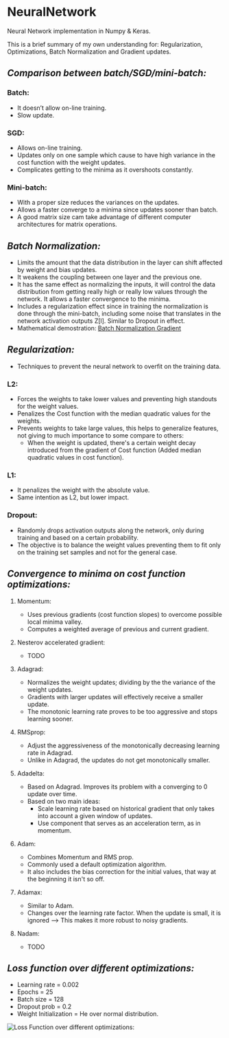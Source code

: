 # NeuralNetwork
Neural Network implementation in Numpy & Keras. 

This is a brief summary of my own understanding for: Regularization, Optimizations, Batch Normalization and Gradient updates.


## _**Comparison between batch/SGD/mini-batch:**_
### Batch:
* It doesn’t allow on-line training.
* Slow update.

### SGD:
* Allows on-line training.
* Updates only on one sample which cause to have high variance in the cost function with the weight updates.
* Complicates getting to the minima as it overshoots constantly.

### Mini-batch:
* With a proper size reduces the variances on the updates.
* Allows a faster converge to a minima since updates sooner than batch.
* A good matrix size cam take advantage of different computer architectures for matrix operations.

## _**Batch Normalization:**_
* Limits the amount that the data distribution in the layer can shift affected by weight and bias updates.
* It weakens the coupling between one layer and the previous one. 
* It has the same effect as normalizing the inputs, it will control the data distribution from getting really high or really low values through the network. It allows a faster convergence to the minima.
* Includes a regularization effect since in training the normalization is done through the mini-batch, including some noise that translates in the network activation outputs Z[l]. Similar to Dropout in effect.
* Mathematical demostration: [Batch Normalization Gradient](https://github.com/AdalbertoCq/NeuralNetwork/blob/master/Plots%20%26%20Docs/batch_norm_backprop.PDF)


## _**Regularization:**_
* Techniques to prevent the neural network to overfit on the training data.
### L2:
* Forces the weights to take lower values and preventing high standouts for the weight values.
* Penalizes the Cost function with the median quadratic values for the weights.
* Prevents weights to take large values, this helps to generalize features, not giving to much importance to some compare to others:
  * When the weight is updated, there's a certain weight decay introduced from the gradient of Cost function (Added median quadratic values in cost function).

### L1:
* It penalizes the weight with the absolute value.
* Same intention as L2, but lower impact.

### Dropout:
* Randomly drops activation outputs along the network, only during training and based on a certain probability.
* The objective is to balance the weight values preventing them to fit only on the training set samples and not for the general case.


## _**Convergence to minima on cost function optimizations:**_
1. Momentum:
    * Uses previous gradients (cost function slopes) to overcome possible local minima valley.
    * Computes a weighted average of previous and current gradient.

2. Nesterov accelerated gradient:
    * TODO

3. Adagrad:
    * Normalizes the weight updates; dividing by the the variance of the weight updates.
    * Gradients with larger updates will effectively receive a smaller update.
    * The monotonic learning rate proves to be too aggressive and stops learning sooner.

4. RMSprop:
    * Adjust the aggressiveness of the monotonically decreasing learning rate in Adagrad.
    * Unlike in Adagrad, the updates do not get monotonically smaller.

5. Adadelta:
    * Based on Adagrad. Improves its problem with a converging to 0 update over time.
    * Based on two main ideas:
      * Scale learning rate based on historical gradient that only takes into account a given window of updates.
      * Use component that serves as an acceleration term, as in momentum.

6. Adam:
    * Combines Momentum and RMS prop.
    * Commonly used a default optimization algorithm.
    * It also includes the bias correction for the initial values, that way at the beginning it isn't so off.

7. Adamax:
    * Similar to Adam.
    * Changes over the learning rate factor. When the update is small, it is ignored --> This makes it more robust to noisy gradients.

8. Nadam:
    * TODO

## _**Loss function over different optimizations:**_
* Learning rate = 0.002
* Epochs = 25
* Batch size = 128
* Dropout prob = 0.2
* Weight Initialization = He over normal distribution.

![Loss Function over different optimizations:](https://github.com/AdalbertoCq/NeuralNetwork/tree/master/Plots%20%26%20Docs/Optimization_plots.png)
